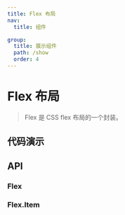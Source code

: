 ```yaml
---
title: Flex 布局
nav:
  title: 组件

group:
  title: 展示组件
  path: /show
  order: 4
---
```


# Flex 布局

> Flex 是 CSS flex 布局的一个封装。

## 代码演示

<code src="./__fixtures__/basic.tsx"></code>

## API

### Flex

### Flex.Item

